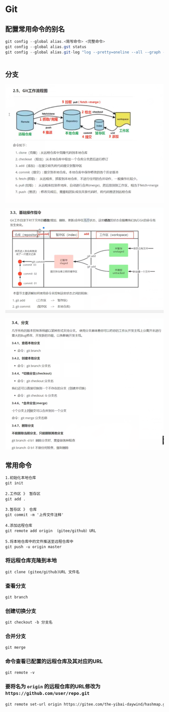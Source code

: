 # Git

## 配置常用命令的别名

```java
git config --global alias.<简写命令> <完整命令>
git config --global alias.gst status
git config --global alias.git-log "log --pretty=oneline --all --graph --abbrev-commit"
    
```



## 分支

![image-20240130181145286](../java/img/image-20240130181145286.png)

![image-20240129191502669](../java/img/image-20240129191502669.png)

![image-20240129191431405](../java/img/image-20240129191431405.png)

## 常用命令

```xml
1.初始化本地仓库
git init

2.工作区 》 暂存区	
git add .

3.暂存区 》 仓库 	
git commit -m '上传文件注释'

4.添加远程仓库
git remote add origin （gitee/github）URL

5.将本地仓库中的文件推送至远程仓库中
git push -u origin master


```

### 将远程仓库克隆到本地

```xml
git clone (gitee/github)URL 文件名
```

### 查看分支

```xml
git branch
```

### 创建切换分支

```xml
git checkout -b 分支名
```

### 合并分支

```xml
git merge
```

### 命令查看已配置的远程仓库及其对应的URL

```xml
git remote -v
```

### 要将名为 `origin` 的远程仓库的URL修改为 `https://github.com/user/repo.git`

```xml
git remote set-url origin https://gitee.com/the-yibai-daywind/hashmap.git
```


